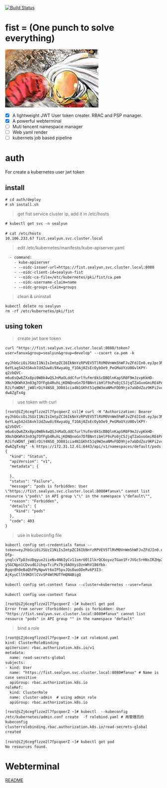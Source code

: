 [![Build Status](https://cloud.drone.io/api/badges/fanux/fist/status.svg)](https://cloud.drone.io/fanux/fist)

# fist = (One punch to solve everything)
![](./fist.png)

- [x] A lightweight JWT User token creater. RBAC and PSP manager.
- [x] A powerful webterminal
- [ ] Muti tencent namespace manager
- [ ] Web yaml render
- [ ] kubernets job based pipeline

# auth
For create a kubernetes user jwt token

## install
```
# cd auth/deploy
# sh install.sh
```

> get fist service cluster ip, add it in /etc/hosts

```
# kubectl get svc -n sealyun

# cat /etc/hosts
10.106.233.67 fist.sealyun.svc.cluster.local
```

> edit /etc/kubernetes/manifests/kube-apiserver.yaml

```
  - command:
    - kube-apiserver
    - --oidc-issuer-url=https://fist.sealyun.svc.cluster.local:8080
    - --oidc-client-id=sealyun-fist
    - --oidc-ca-file=/etc/kubernetes/pki/fist/ca.pem
    - --oidc-username-claim=name
    - --oidc-groups-claim=groups
```

> clean & uninstall

```
kubectl delete ns sealyun
rm -rf /etc/kubernetes/pki/fist
```

## using token

> create jwt bare token

```
curl "https://fist.sealyun.svc.cluster.local:8080/token?user=fanux&group=sealyun&group=develop" --cacert ca.pem -k

eyJhbGciOiJSUzI1NiIsImtpZCI6IkNnYzRPVEV5TlRVM0VnWm5hWFJvZFdJIn0.eyJpc3MiOiJodHRwczovL2RleC5leGFtcGxlLmNvbTo4MDgwIiwic3ViIjoiQ2djNE9URXlOVFUzRWdabmFYUm9kV0kiLCJhdWQiOiJleGFtcGxlLWFwcCIsImV4cCI6MTU1MTA5NzkwNiwiaWF0IjoxNTUwNzM3OTA2LCJlbWFpbCI6ImZodGpvYkBob3RtYWlsLmNvbSIsImVtYWlsX3ZlcmlmaWVkIjp0cnVlLCJncm91cHMiOlsiZGV2Il0sIm5hbWUiOiJmYW51eCJ9.ZqKn461UW0aGtyjyqu2Dc5tiUzC-6eYLag542d3AvklUdZuw8i9XwyaUg_f1OAj0ZsEcOybOe9_PeGMaUYzU0OvlKPY-q2zbQVC-m6u6sQw6ZXx8pi0W8k4wQSJnMaOLddCfurlYufmr8kScDBQlnKapSR0F9mJzvpKkHD-XNshQKWhX3n03g7OfFgb4RuhLjKDNQnoGn7DfBNntibHlF9sPo0jC5JjqTZaGvoGmiRE4PAXwxA-RJifsWDNf_jW8lrDiY4NSO_3O081cia4N1GKht51q9W3eaNMvFDD9hje7abDdZoz9KPi2vc3zvgH7cNv0ExVHKaA0-dwAZgTx4g
```

> use token with curl

```
[root@iZj6cegflzze2l7fpcqoerZ ssl]# curl -H "Authorization: Bearer eyJhbGciOiJSUzI1NiIsImtpZCI6IkNnYzRPVEV5TlRVM0VnWm5hWFJvZFdJIn0.eyJpc3MiOiJodHRwczovL2RleC5leGFtcGxlLmNvbTo4MDgwIiwic3ViIjoiQ2djNE9URXlOVFUzRWdabmFYUm9kV0kiLCJhdWQiOiJleGFtcGxlLWFwcCIsImV4cCI6MTU1MTA5NzkwNiwiaWF0IjoxNTUwNzM3OTA2LCJlbWFpbCI6ImZodGpvYkBob3RtYWlsLmNvbSIsImVtYWlsX3ZlcmlmaWVkIjp0cnVlLCJncm91cHMiOlsiZGV2Il0sIm5hbWUiOiJmYW51eCJ9.ZqKn461UW0aGtyjyqu2Dc5tiUzC-6eYLag542d3AvklUdZuw8i9XwyaUg_f1OAj0ZsEcOybOe9_PeGMaUYzU0OvlKPY-q2zbQVC-m6u6sQw6ZXx8pi0W8k4wQSJnMaOLddCfurlYufmr8kScDBQlnKapSR0F9mJzvpKkHD-XNshQKWhX3n03g7OfFgb4RuhLjKDNQnoGn7DfBNntibHlF9sPo0jC5JjqTZaGvoGmiRE4PAXwxA-RJifsWDNf_jW8lrDiY4NSO_3O081cia4N1GKht51q9W3eaNMvFDD9hje7abDdZoz9KPi2vc3zvgH7cNv0ExVHKaA0-dwAZgTx4g" -k https://172.31.12.61:6443/api/v1/namespaces/default/pods
{
  "kind": "Status",
  "apiVersion": "v1",
  "metadata": {

  },
  "status": "Failure",
  "message": "pods is forbidden: User \"https://fist.sealyun.svc.cluster.local:8080#fanux\" cannot list resource \"pods\" in API group \"\" in the namespace \"default\"",
  "reason": "Forbidden",
  "details": {
    "kind": "pods"
  },
  "code": 403
}
```

> use in kubeconfig file

```
kubectl config set-credentials fanux --token=eyJhbGciOiJSUzI1NiIsImtpZCI6IkNnYzRPVEV5TlRVM0VnWm5hWFJvZFdJIn0.eyJpc3MiOiJodHRwczovL2RleC5leGFtcGxlLmNvbTo4MDgwIiwic3ViIjoiQ2djNE9URXlOVFUzRWdabmFYUm9kV0kiLCJhdWQiOiJleGFtcGxlLWFwcCIsImV4cCI6MTU1MTEwMDI5MywiaWF0IjoxNTUwNzQwMjkzLCJlbWFpbCI6ImZodGpvYkBob3RtYWlsLmNvbSIsImVtYWlsX3ZlcmlmaWVkIjp0cnVlLCJncm91cHMiOlsiZGV2Il0sIm5hbWUiOiJmYW51eCJ9.OAK4oIYqJszm1EACYW2neXTo738RW9kXFOIN5bOT4Z2CeKAvYqyOVKCWZf04xX45jwT78mATR3uas2YvRooDXlvxaD3K43ls4KBSG-Ofp-ynqlcVTpD3sUDqyux2iieNv4N6IyCv11smrU0lIlkrQC6oyxzTGae1FrJVGc5rHNsIRZHp2WrQvw83uLn_elHgUfSlsOq0cPtVONaAQWMAMi2DX-y5GCNpn1CDvudGJihqsTciPx7bj0AOXyiOznWhV186Ybk-Rgqn8h0eBaQhFMyNpwVt6oIP5pvJQs0uoODeRv6P3I3-AjKyuCllh9KDtlCVvSP4WtMUTfHQN4BigQ

kubectl config set-context fanux --cluster=kubernetes --user=fanux

kubectl config use-context fanux
```

```
[root@iZj6cegflzze2l7fpcqoerZ ~]# kubectl get pod
Error from server (Forbidden): pods is forbidden: User "https://fist.sealyun.svc.cluster.local:8080#fanux" cannot list resource "pods" in API group "" in the namespace "default"
```

> bind a role

```
[root@iZj6cegflzze2l7fpcqoerZ ~]# cat rolebind.yaml
kind: ClusterRoleBinding
apiVersion: rbac.authorization.k8s.io/v1
metadata:
  name: read-secrets-global
subjects:
- kind: User
  name: "https://fist.sealyun.svc.cluster.local:8080#fanux" # Name is case sensitive
  apiGroup: rbac.authorization.k8s.io
roleRef:
  kind: ClusterRole
  name: cluster-admin  # using admin role
  apiGroup: rbac.authorization.k8s.io
```
```
[root@iZj6cegflzze2l7fpcqoerZ ~]# kubectl  --kubeconfig /etc/kubernetes/admin.conf create  -f rolebind.yaml # 用管理员的kubeconfig
clusterrolebinding.rbac.authorization.k8s.io/read-secrets-global created

[root@iZj6cegflzze2l7fpcqoerZ ~]# kubectl get pod 
No resources found.
```

# Webterminal
[README](./terminal/README.md)
